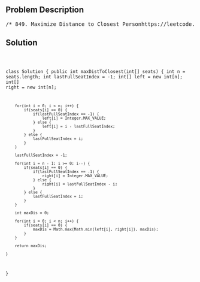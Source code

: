 <!--
<style>
  body { font-family: Arial, sans-serif; }
  .container { max-width: 700px; margin: 0 auto; padding: 10px; }
  .comment-block { background-color: #f9f9f9; padding: 10px; border-left: 5px solid #ccc; overflow-wrap: break-word; white-space: pre-wrap; }
  .code-block { background-color: #f4f4f4; padding: 10px; border: 1px solid #ddd; overflow-wrap: break-word; white-space: pre-wrap; }
</style>
-->

<div class='container'>
<h2>Problem Description</h2>
<div class='comment-block'>
<pre>
/* 849. Maximize Distance to Closest Personhttps://leetcode.com/problems/maximize-distance-to-closest-personYou are given an array representing a row of seats where seats[i] = 1 representsa person sitting in the ith seat, and seats[i] = 0 represents that the ith seatis empty (0-indexed).There is at least one empty seat, and at least one person sitting.Alex wants to sit in the seat such that the distance between him and the closestperson to him is maximized.Return that maximum distance to the closest person.Example 1:Input: seats = [1,0,0,0,1,0,1]Output: 2Explanation:If Alex sits in the second open seat (i.e. seats[2]), then the closest personhas distance 2.If Alex sits in any other open seat, the closest person has distance 1.Thus, the maximum distance to the closest person is 2.Example 2:Input: seats = [1,0,0,0]Output: 3Explanation:If Alex sits in the last seat (i.e. seats[3]), the closest person is 3 seats away.This is the maximum distance possible, so the answer is 3.Example 3:Input: seats = [0,1]Output: 1Constraints:2 <= seats.length <= 2 * 104seats[i] is 0 or 1.At least one seat is empty.At least one seat is occupied.*/</pre>
</div>

<h2>Solution</h2>
<div class='code-block'>
<pre><code class='language-java'>

class Solution {
    public int maxDistToClosest(int[] seats) {
        int n = seats.length;
        int lastFullSeatIndex = -1;
        int[] left = new int[n];
        int[] right = new int[n];

        for(int i = 0; i < n; i++) {
            if(seats[i] == 0) {
                if(lastFullSeatIndex == -1) {
                    left[i] = Integer.MAX_VALUE;
                } else {
                    left[i] = i - lastFullSeatIndex;
                } 
            } else {
                lastFullSeatIndex = i;
            }
        }

        lastFullSeatIndex = -1;

        for(int i = n - 1; i >= 0; i--) {
            if(seats[i] == 0) {
                if(lastFullSeatIndex == -1) {
                    right[i] = Integer.MAX_VALUE;
                } else {
                    right[i] = lastFullSeatIndex - i;
                }
            } else {
                lastFullSeatIndex = i;
            }
        }

        int maxDis = 0;

        for(int i = 0; i < n; i++) {
            if(seats[i] == 0) {
                maxDis = Math.max(Math.min(left[i], right[i]), maxDis);
            }
        }

        return maxDis;
        
    }
}</code></pre>
</div>
</div>
